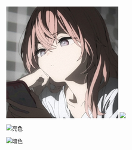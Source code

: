 <img width="300px" src="./assets/preview.jpg"></img>
![](https://github-readme-stats.vercel.app/api/top-langs/?username=wozhendefuleZ&layout=compact&langs_count=6&text_color=94a3b8&icon_color=fff&title_color=3b82f6&bg_color=0f172a)

![亮色](https://raw.githubusercontent.com/<你的账号名>/<你的仓库名>/output/github-contribution-grid-snake.svg)


![暗色](https://raw.githubusercontent.com/<你的账号名>/<你的仓库名>/output/github-contribution-grid-snake-dark.svg)